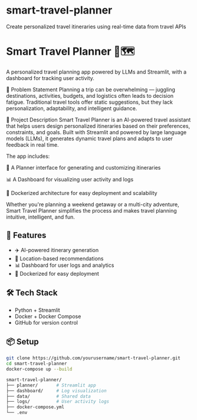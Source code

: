 # smart-travel-planner
Create personalized travel itineraries using real-time data from travel APIs

# Smart Travel Planner 🧳🗺️

A personalized travel planning app powered by LLMs and Streamlit, with a dashboard for tracking user activity.

🧠 Problem Statement
Planning a trip can be overwhelming — juggling destinations, activities, budgets, and logistics often leads to decision fatigue. Traditional travel tools offer static suggestions, but they lack personalization, adaptability, and intelligent guidance.

📘 Project Description
Smart Travel Planner is an AI-powered travel assistant that helps users design personalized itineraries based on their preferences, constraints, and goals. Built with Streamlit and powered by large language models (LLMs), it generates dynamic travel plans and adapts to user feedback in real time.

The app includes:

🧳 A Planner interface for generating and customizing itineraries

📊 A Dashboard for visualizing user activity and logs

🐳 Dockerized architecture for easy deployment and scalability

Whether you're planning a weekend getaway or a multi-city adventure, Smart Travel Planner simplifies the process and makes travel planning intuitive, intelligent, and fun.


## 🚀 Features

- ✈️ AI-powered itinerary generation
- 📍 Location-based recommendations
- 📊 Dashboard for user logs and analytics
- 🐳 Dockerized for easy deployment

## 🛠️ Tech Stack

- Python + Streamlit
- Docker + Docker Compose
- GitHub for version control

## 📦 Setup

```bash
git clone https://github.com/yourusername/smart-travel-planner.git
cd smart-travel-planner
docker-compose up --build

smart-travel-planner/
├── planner/       # Streamlit app
├── dashboard/     # Log visualization
├── data/          # Shared data
├── logs/          # User activity logs
├── docker-compose.yml
└── .env
